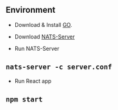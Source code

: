 ## Environment

- Download & Install [GO](https://go.dev/doc/install).

- Download [NATS-Server](https://github.com/nats-io/nats-server/releases)

- Run NATS-Server

## `nats-server -c server.conf`

- Run React app

## `npm start`
